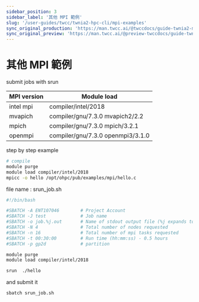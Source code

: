 ```yaml
---
sidebar_position: 3
sidebar_label: '其他 MPI 範例'
slug: '/user-guides/twcc/twnia2-hpc-cli/mpi-examples'
sync_original_production: 'https://man.twcc.ai/@twccdocs/guide-twnia2-mpi-example-zh' 
sync_original_preview: 'https://man.twcc.ai/@preview-twccdocs/guide-twnia2-mpi-example-zh' 
---
```


# 其他 MPI 範例


submit jobs with srun

| MPI version| Module load| 
| -------- | -------- | 
| intel mpi| compiler/intel/2018| 
| mvapich| compiler/gnu/7.3.0 mvapich2/2.2| 
| mpich  | compiler/gnu/7.3.0 mpich/3.2.1| 
| openmpi| compiler/gnu/7.3.0 openmpi3/3.1.0| 
    
step by step example

```bash
# compile
module purge
module load compiler/intel/2018
mpicc -o hello /opt/ohpc/pub/examples/mpi/hello.c
```


file name : srun_job.sh

```bash
#!/bin/bash

#SBATCH -A ENT107046        # Project Account
#SBATCH -J test             # Job name
#SBATCH -o job.%j.out       # Name of stdout output file (%j expands to jobId)
#SBATCH -N 4                # Total number of nodes requested
#SBATCH -n 16               # Total number of mpi tasks requested
#SBATCH -t 00:30:00         # Run time (hh:mm:ss) - 0.5 hours
#SBATCH -p gp2d             # partition

module purge
module load compiler/intel/2018

srun  ./hello
```

and submit it

```bash
sbatch srun_job.sh
```